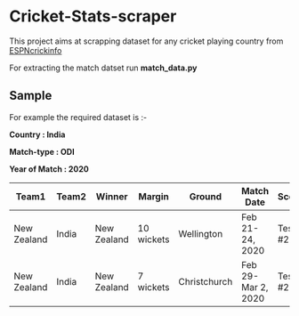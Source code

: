 # Cricket-Stats-scraper
This project aims at scrapping dataset for any cricket playing country from [ESPNcrickinfo](https://stats.espncricinfo.com/ci/engine/records/index.html)

For extracting the match datset run **match_data.py**

## Sample
For example the required dataset is :-

**Country : India**

**Match-type : ODI**

**Year of Match : 2020**



**Team1** | **Team2** | **Winner** | **Margin** | **Ground** | **Match Date** | **Scorecard** 
--- | --- | --- | --- |--- |--- |---  
New Zealand | India | New Zealand | 10 wickets | Wellington | Feb 21-24, 2020 | Test #2385 
New Zealand | India | New Zealand | 7 wickets | Christchurch | Feb 29-Mar 2, 2020 | Test #2387
